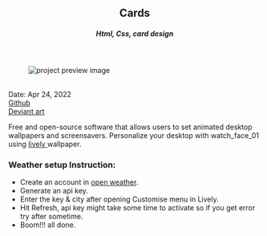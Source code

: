 <header>
  <h2>Cards</h2>
  <h5>Html, Css, card design</h5>
</header>

<figure>
  <img src='https://user-images.githubusercontent.com/83957658/176821164-84fed87f-11f6-4060-9dc2-f874a85cd502.gif' alt="project preview image"/>
</figure>
<br/>
<div className='article-text'>
  <div className='article-text-header'>
    <time dateTime='Apr 24, 2022'>Date: Apr 24, 2022</time><br/>
    <a href='https://heyomega.github.io/cards/' target"_blank">Github</a><br/>
    <a href='https://www.deviantart.com/heyome9a/art/Watch-Face-01-879356377' target="_blank">Deviant art</a><br/>
  </div>
  <p>Free and open-source software that allows users to set animated desktop wallpapers and screensavers.
    Personalize your desktop with watch_face_01 using <a href="https://rocksdanister.github.io/lively/" target="_blank"> lively </a>wallpaper.</p>
  <h3>Weather setup Instruction:</h3>
  <ul>
    <li>Create an account in <a href="https://openweathermap.org/" target="_blank">open weather</a>.</li>
    <li>Generate an api key.</li>
    <li>Enter the key & city after opening Customise menu in Lively.</li>
    <li>Hit Refresh, api key might take some time to activate so if you get error try after sometime.</li>
    <li>Boom!!! all done.</li>
  </ul>
</div>
